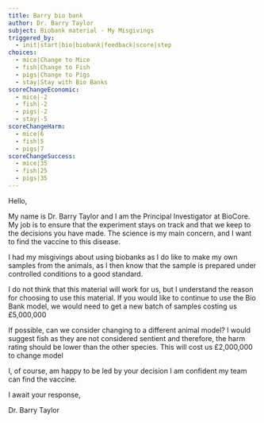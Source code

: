 ```yaml
---
title: Barry bio bank
author: Dr. Barry Taylor
subject: Biobank material - My Misgivings
triggered_by:
  - init|start|bio|biobank|feedback|score|step
choices:
  - mice|Change to Mice
  - fish|Change to Fish
  - pigs|Change to Pigs
  - stay|Stay with Bio Banks
scoreChangeEconomic:
  - mice|-2
  - fish|-2
  - pigs|-2
  - stay|-5
scoreChangeHarm:
  - mice|6
  - fish|5
  - pigs|7
scoreChangeSuccess:
  - mice|35
  - fish|25
  - pigs|35
---
```


Hello,

My name is Dr. Barry Taylor and I am the Principal Investigator at BioCore. My job is to ensure that the experiment stays on track and that we keep to the decisions you have made. The science is my main concern, and I want to find the vaccine to this disease.

I had my misgivings about using biobanks as I do like to make my own samples from the animals, as I then know that the sample is prepared under controlled conditions to a good standard.

I do not think that this material will work for us, but I understand the reason for choosing to use this material. If you would like to continue to use the Bio Bank model, we would need to get a new batch of samples costing us £5,000,000

If possible, can we consider changing to a different animal model? I would suggest fish as they are not considered sentient and therefore, the harm rating should be lower than the other species. This will cost us £2,000,000 to change model

I, of course, am happy to be led by your decision I am confident my team can find the vaccine.

I await your response,

Dr. Barry Taylor
